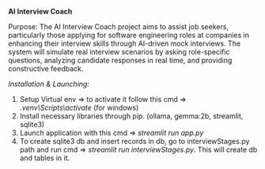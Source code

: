 **AI Interview Coach**

Purpose: The AI Interview Coach project aims to assist job seekers, particularly those applying for software engineering roles at companies in enhancing their interview skills through AI-driven mock interviews. The system will simulate real interview scenarios by asking role-specific questions, analyzing candidate responses in real time, and providing constructive feedback.

*Installation & Launching:*
1. Setup Virtual env => to activate it follow this cmd => *.venv\Scripts\activate* (for windows)
2. Install necessary libraries through pip. (ollama, gemma:2b, streamlit, sqlite3)
3. Launch application with this cmd => *streamlit run app.py*
4. To create sqlite3 db and insert records in db, go to interviewStages.py path and run cmd => *streamlit run interviewStages.py*. This will create db and tables in it.

